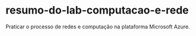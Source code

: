 # resumo-do-lab-computacao-e-rede
Praticar o processo de redes e computação na plataforma Microsoft Azure.

